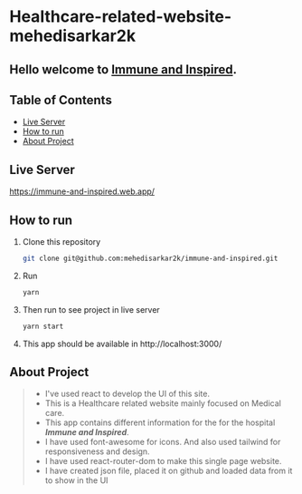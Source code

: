 # Healthcare-related-website-mehedisarkar2k

## Hello welcome to [Immune and Inspired](https://immune-and-inspired.web.app/).

## Table of Contents

- [Live Server](#live-server)
- [How to run](#how-to-run)
- [About Project](#about-project)

## Live Server

https://immune-and-inspired.web.app/

## How to run

1. Clone this repository
   ```sh
   git clone git@github.com:mehedisarkar2k/immune-and-inspired.git
   ```
2. Run
   ```sh
   yarn
   ```
3. Then run to see project in live server
   ```sh
   yarn start
   ```
4. This app should be available in http://localhost:3000/

## About Project

> - I've used react to develop the UI of this site.
> - This is a Healthcare related website mainly focused on Medical care.
> - This app contains different information for the for the hospital <em><strong>Immune and Inspired</strong></em>.
> - I have used font-awesome for icons. And also used tailwind for responsiveness and design.
> - I have used react-router-dom to make this single page website.
> - I have created json file, placed it on github and loaded data from it to show in the UI
